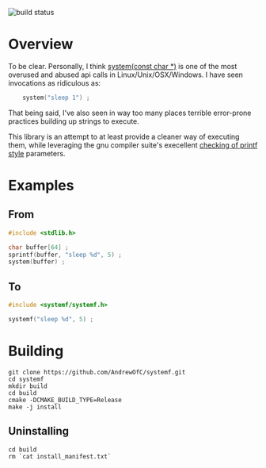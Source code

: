 
![build status](https://github.com/AndrewOfC/systemf/actions/workflows/build_and_test.yaml/badge.svg)

# Overview

To be clear.   Personally, I think [system(const char *)](https://linux.die.net/man/3/system) is one of the most overused and abused api calls in Linux/Unix/OSX/Windows.  I have seen invocations as ridiculous as:

```C
    system("sleep 1") ;
```

That being said, I've also seen in way too many places terrible error-prone practices building up strings to execute.  

This library is an attempt to at least provide a cleaner way of executing them, while leveraging the gnu compiler suite's execellent [checking of printf style](https://gcc.gnu.org/onlinedocs/gcc-3.1.1/gcc/Function-Attributes.html) parameters.


# Examples

## From

```C
#include <stdlib.h>

char buffer[64] ;
sprintf(buffer, "sleep %d", 5) ;
system(buffer) ;
```

## To

```C
#include <systemf/systemf.h>

systemf("sleep %d", 5) ;
```

# Building

```
git clone https://github.com/AndrewOfC/systemf.git
cd systemf
mkdir build
cd build
cmake -DCMAKE_BUILD_TYPE=Release
make -j install
```

## Uninstalling

```
cd build
rm `cat install_manifest.txt`
```